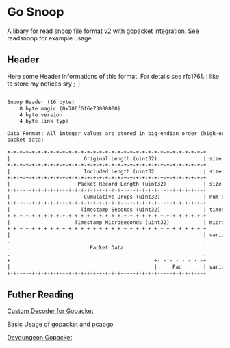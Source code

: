 # Go Snoop

A libary for read snoop file format v2 with gopacket integration.
See readsnoop for example usage.

## Header

Here some Header informations of this format. For details see rfc1761.
I like to store my notices sry ;-)

```txt

Snoop Header (16 byte)
    8 byte magic (0x706f6f6e73000000)
    4 byte version
    4 byte link type

Data Format: All integer values are stored in big-endian order (high-order first)
packet data:

+-+-+-+-+-+-+-+-+-+-+-+-+-+-+-+-+-+-+-+-+-+-+-+-+-+-+-+-+-+-+-+-+
|                        Original Length (uint32)               | size captured packet on network
+-+-+-+-+-+-+-+-+-+-+-+-+-+-+-+-+-+-+-+-+-+-+-+-+-+-+-+-+-+-+-+-+
|                        Included Length (uint32                | size Data field (Packet Data)
+-+-+-+-+-+-+-+-+-+-+-+-+-+-+-+-+-+-+-+-+-+-+-+-+-+-+-+-+-+-+-+-+
|                      Packet Record Length (uint32)            | size total length rec (24 octets of descriptive information + packet data + pad field)
+-+-+-+-+-+-+-+-+-+-+-+-+-+-+-+-+-+-+-+-+-+-+-+-+-+-+-+-+-+-+-+-+
|                        Cumulative Drops (uint32)              | num of packetes that were lost by the system (lack impl. set to 0)
+-+-+-+-+-+-+-+-+-+-+-+-+-+-+-+-+-+-+-+-+-+-+-+-+-+-+-+-+-+-+-+-+
|                       Timestamp Seconds (uint32)              | timestamp since 01 01 1970
+-+-+-+-+-+-+-+-+-+-+-+-+-+-+-+-+-+-+-+-+-+-+-+-+-+-+-+-+-+-+-+-+
|                     Timestamp Microseconds (uint32)           | microsecond packet arrival time
+-+-+-+-+-+-+-+-+-+-+-+-+-+-+-+-+-+-+-+-+-+-+-+-+-+-+-+-+-+-+-+-+
|                                                               | variable length holding the packet that was captured, beginning with its datalink header
.                                                               .
.                          Packet Data                          .
.                                                               .
+                                               +- - - - - - - -+
|                                               |     Pad       | variable  length field holding zeros
+-+-+-+-+-+-+-+-+-+-+-+-+-+-+-+-+-+-+-+-+-+-+-+-+-+-+-+-+-+-+-+-+
```

## Futher Reading

[Custom Decoder for Gopacket](https://damianzaremba.co.uk/2017/12/decoding-arista-ethertype-headers-with-gopacket/)

[Basic Usage of gopacket and pcapgo](https://gowalker.org/github.com/google/gopacket/pcapgo)

[Devdungeon Gopacket](https://www.devdungeon.com/content/packet-capture-injection-and-analysis-gopacket)